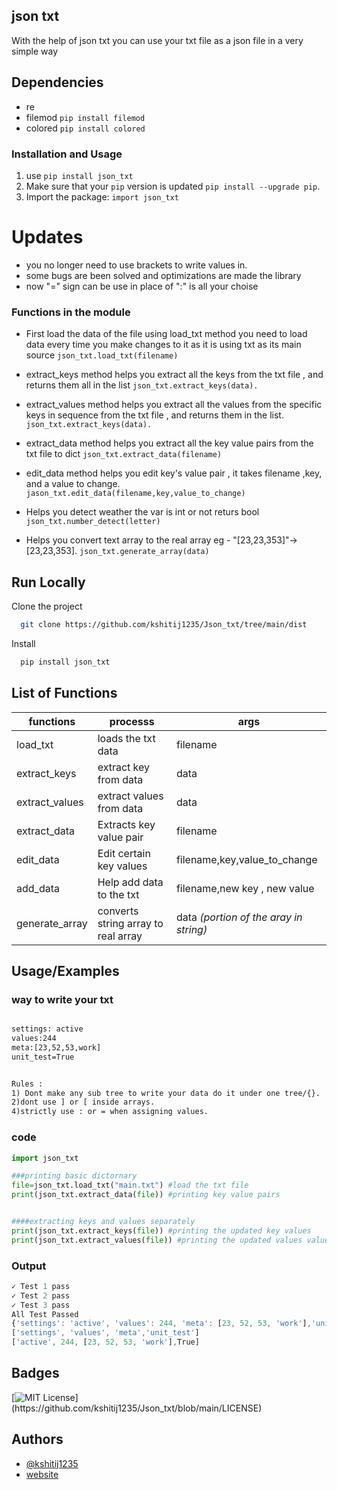 ## json txt

With the help of json txt you can use your txt file as a json file in a very simple way

## Dependencies 
- re
- filemod `pip install filemod` 
- colored `pip install colored`

### Installation and Usage

1. use `pip install json_txt`
2. Make sure that your `pip` version is updated `pip install --upgrade pip`. 
3. Import the package: ``import json_txt``

# Updates

- you no longer need to use brackets to write values in.
- some bugs are been solved and optimizations are made the library
- now "=" sign can be use in place of ":" is all your choise

### Functions in the module 

- First load the data of the file using load_txt method you need to load 
data every time you make changes to it as it is using txt as its main source
`json_txt.load_txt(filename)`

- extract_keys method helps you extract all the keys from the txt file , and returns them all in the list
`json_txt.extract_keys(data).`

- extract_values method helps you extract all the values from the specific keys in sequence from the txt file , and returns them in the list.
`json_txt.extract_keys(data).`

- extract_data method helps you extract all the key value pairs from the txt file to dict
`json_txt.extract_data(filename)`

- edit_data method helps you edit key's value pair , it takes filename ,key, and a value to change.
`jason_txt.edit_data(filename,key,value_to_change)` 

- Helps you detect weather the var is int or not returs bool
`json_txt.number_detect(letter)`

- Helps you convert text array to the real array
eg - 
"[23,23,353]"-> [23,23,353]. 
`json_txt.generate_array(data)`




## Run Locally

Clone the project

```bash
  git clone https://github.com/kshitij1235/Json_txt/tree/main/dist
```

Install

```bash
  pip install json_txt
```

## List of Functions

| functions | processs| args|
| ----------|---------|-----|
|load_txt|loads the txt data|filename|
|extract_keys|extract key from data|data|
|extract_values|extract values from data|data|
|extract_data|Extracts key value pair|filename|
|edit_data|Edit certain key values|filename,key,value_to_change|
|add_data|Help add data to the txt| filename,new key , new value|
|generate_array|converts string array to real array |data *(portion of the aray in string)*|

## Usage/Examples

### way to write your txt

```txt

settings: active
values:244
meta:[23,52,53,work]
unit_test=True


Rules : 
1) Dont make any sub tree to write your data do it under one tree/{}.
2)dont use ] or [ inside arrays.
4)strictly use : or = when assigning values.
```

### code

```python
import json_txt

###printing basic dictornary 
file=json_txt.load_txt("main.txt") #load the txt file
print(json_txt.extract_data(file)) #printing key value pairs


####extracting keys and values separately
print(json_txt.extract_keys(file)) #printing the updated key values
print(json_txt.extract_values(file)) #printing the updated values values

```


### Output

```javascript
✓ Test 1 pass
✓ Test 2 pass
✓ Test 3 pass
All Test Passed
{'settings': 'active', 'values': 244, 'meta': [23, 52, 53, 'work'],'unit_test':True}
['settings', 'values', 'meta','unit_test']
['active', 244, [23, 52, 53, 'work'],True]
```

## Badges


[![MIT License](https://img.shields.io/apm/l/atomic-design-ui.svg?)](https://github.com/kshitij1235/Json_txt/blob/main/LICENSE)



  
## Authors

- [@kshitij1235](https://github.com/kshitij1235)
- [website](https://sites.google.com/view/jsontxt)

  
